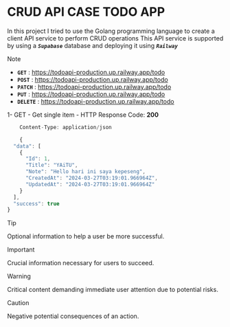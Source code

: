 # CRUD API CASE TODO APP
In this project I tried to use the Golang programming language to create a client API service to perform CRUD operations
This API service is supported by using a **_`Supabase`_** database and deploying it using **_`Railway`_**

> [!NOTE]
> + **`GET`** : https://todoapi-production.up.railway.app/todo
> + **`POST`** : https://todoapi-production.up.railway.app/todo
> + **`PATCH`** : https://todoapi-production.up.railway.app/todo
> + **`PUT`** : https://todoapi-production.up.railway.app/todo
> + **`DELETE`** : https://todoapi-production.up.railway.app/todo


1- GET - Get single item - HTTP Response Code: **200**
```javascript
    Content-Type: application/json

    {
  "data": [
    {
      "Id": 1,
      "Title": "YAiTU",
      "Note": "Hello hari ini saya kepeseng",
      "CreatedAt": "2024-03-27T03:19:01.966964Z",
      "UpdatedAt": "2024-03-27T03:19:01.966964Z"
    }
  ],
  "success": true
}
```

> [!TIP]
> Optional information to help a user be more successful.

> [!IMPORTANT]
> Crucial information necessary for users to succeed.

> [!WARNING]
> Critical content demanding immediate user attention due to potential risks.

> [!CAUTION]
> Negative potential consequences of an action.



